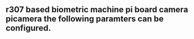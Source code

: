 r307 based biometric machine
pi board
camera picamera
the following paramters can be configured.
------------------------------------------------
